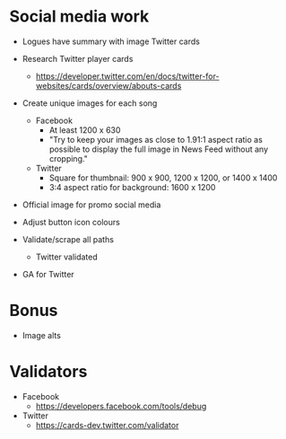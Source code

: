 # Social media work

* Logues have summary with image Twitter cards

* Research Twitter player cards
    * https://developer.twitter.com/en/docs/twitter-for-websites/cards/overview/abouts-cards
* Create unique images for each song
    * Facebook
        * At least 1200 x 630
        * "Try to keep your images as close to 1.91:1 aspect ratio as possible to display the full image in News Feed without any cropping."
    * Twitter
        * Square for thumbnail: 900 x 900, 1200 x 1200, or 1400 x 1400
        * 3:4 aspect ratio for background: 1600 x 1200

* Official image for promo social media
* Adjust button icon colours

* Validate/scrape all paths
    * Twitter validated

* GA for Twitter

# Bonus
* Image alts

# Validators
* Facebook
    * https://developers.facebook.com/tools/debug
* Twitter
    * https://cards-dev.twitter.com/validator
